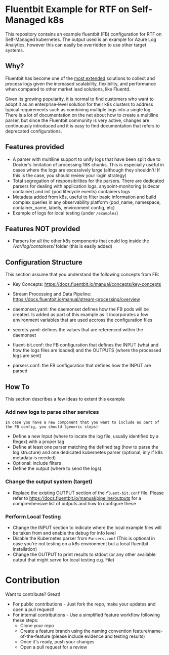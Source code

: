 # Fluentbit Example for RTF on Self-Managed k8s
This repository contains an example fluentbit (FB) configuration for RTF on Self-Managed kubernetes. The output used is an example for Azure Log Analytics, however this can easily be overridden to use other target systems.

## Why?
Fluentbit has become one of the [most extended](https://www.cncf.io/blog/2022/03/22/fluent-bit-reaches-1-billion-downloads/) solutions to collect and process logs given the increased scalability, flexibility, and performance when compared to other market lead solutions, like Fluentd.

Given its growing popularity, it is normal to find customers who want to adopt it as an enterprise-level solution for their k8s clusters to address typical requirements such as combining multiple logs into a single log. There is a lot of documentation on the net about how to create a multiline parser, but since the Fluentbit community is very active, changes are continuously introduced and it is easy to find documentation that refers to deprecated configurations.

## Features provided
- A parser with multiline support to unify logs that have been split due to Docker's limitation of processing 16K chunks. This is especially useful in cases where the logs are excessively large (although they shouldn't! If this is the case, you should review your login strategy)
- Total segregation of responsibilities for the parsers. There are dedicated parsers for dealing with application logs, anypoint-monitoring (sidecar container) and init (pod lifecycle events) containers logs
- Metadata added from k8s, useful to filter basic information and build complex queries in any observability platform (pod_name, namespace, container_name, labels, environment config, etc)
- Example of logs for local testing (under `/examples`)

## Features NOT provided
- Parsers for all the other k8s components that could log inside the */var/log/containers/* folder (this is easily added)

## Configuration Structure 
This section assume that you understand the following concepts from FB: 
- Key Concepts: https://docs.fluentbit.io/manual/concepts/key-concepts
- Stream Processing and Data Pipeline: https://docs.fluentbit.io/manual/stream-processing/overview

- daemonset.yaml: the daemonset defines how the FB pods will be created. Is added as part of this example as it incorporates a few environment variables that are used accross the configuration files
- secrets.yaml: defines the values that are referenced within the daemonset
- fluent-bit.conf: the FB configuration that defines the INPUT (what and how the logs files are loaded) and the OUTPUTS (where the processed logs are sent)
- parsers.conf: the FB configuration that defines how the INPUT are parsed


## How To
This section describes a few ideas to extent this example

### Add new logs to parse other services
	In case you have a new component that you want to include as part of the FB config, you should (generic steps)
- Define a new Input (where to locate the log file, usually identified by a Regex) with a proper tag 
- Define at least one parser matching the defined tag (how to parse the log structure) and one dedicated kubernetes parser (optional, inly if k8s metadata is needed)
- Optional: include filters
- Define the output (where to send the logs)

### Change the output system (target)
- Replace the existing OUTPUT section of the `fluent-bit.conf` file. Please refer to https://docs.fluentbit.io/manual/pipeline/outputs for a comprenhensive list of outputs and how to configure these

### Perform Local Testing
- Change the INPUT section to indicate where the local example files will be taken from and enable the debug for info level
- Disable the Kubernetes parser from `Parsers.conf` (This is optional in case you're not testing on a k8s environment but a local fluentbit installation)
- Change the OUTPUT to print results to stdout (or any other available output that might serve for local testing e.g. File)

# Contribution
Want to contribute? Great!

- For public contributions - Just fork the repo, make your updates and open a pull request!
- For internal contributions - Use a simplified feature workflow following these steps:
	- Clone your repo
	- Create a feature branch using the naming convention feature/name-of-the-feature (please include evidence and testing results)
	- Once it's ready, push your changes
	- Open a pull request for a review





